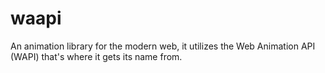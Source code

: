 # waapi
An animation library for the modern web, it utilizes the Web Animation API (WAPI) that's where it gets its name from.
